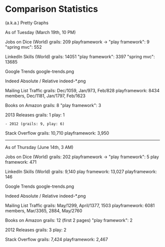 Comparison Statistics
=====================

(a.k.a.) Pretty Graphs

As of Tuesday (March 19th, 10 PM)

Jobs on Dice (World)
    grails: 209
    playframework -> "play framework": 9
    "spring mvc": 552

LinkedIn Skills (World)
    grails: 14051
    "play framework": 3397
    "spring mvc": 13685

Google Trends
    google-trends.png

Indeed Absolute / Relative
    indeed-*.png

Mailing List Traffic
    grails: Dec/1059, Jan/973, Feb/828
    playframework: 8434 members, Dec/1181, Jan/1797, Feb/1623

Books on Amazon
    grails: 8
    "play framework": 3

2013 Releases
    grails: 1
    play: 1

    - 2012 (grails: 9, play: 6)

Stack Overflow
    grails: 10,710
    playframework: 3,950

----------

As of Thursday (June 14th, 3 AM)

Jobs on Dice (World)
    grails: 202
    playframework -> "play framework": 5
    play framework: 471 

LinkedIn Skills (World)
    grails: 9,140
    play framework: 13,027
    playframework: 146
    
Google Trends
    google-trends.png

Indeed Absolute / Relative
    indeed-*.png

Mailing List Traffic
    grails: May/1299, April/1377, 1503
    playframework: 6081 members, Mar/3365, 2884, May/2760

Books on Amazon
    grails: 12 (first 2 pages)
    "play framework": 2

2012 Releases
    grails: 3
    play: 2

Stack Overflow
    grails: 7,424
    playframework: 2,467
